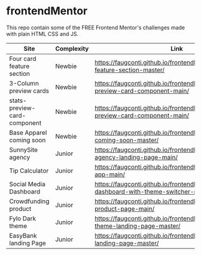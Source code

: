 # frontendMentor

This repo contain some of the FREE Frontend Mentor's challenges made with plain HTML CSS and JS. 


| Site | Complexity | Link |
| ------------- | ------------- | --- |
| Four card feature section  | Newbie  | https://faugconti.github.io/frontendMentor/8_four-card-feature-section-master/ |
| 3-Column preview cards  | Newbie  | https://faugconti.github.io/frontendMentor/3_column-preview-card-component-main/ |
| stats-preview-card-component  | Newbie  | https://faugconti.github.io/frontendMentor/2_stats-preview-card-component-main/ |
| Base Apparel coming soon  | Newbie  | https://faugconti.github.io/frontendMentor/base-apparel-coming-soon-master/ |
| SunnySite agency  | Junior  | https://faugconti.github.io/frontendMentor/sunnyside-agency-landing-page-main/ |
| Tip Calculator  | Junior  | https://faugconti.github.io/frontendMentor/tip-calculator-app-main/ |
| Social Media Dashboard  | Junior  | https://faugconti.github.io/frontendMentor/social-media-dashboard-with-theme-switcher-master/ |
| Crowdfunding product  | Junior  | https://faugconti.github.io/frontendMentor/crowdfunding-product-page-main/ |
| Fylo Dark theme  | Junior  | https://faugconti.github.io/frontendMentor/fylo-dark-theme-landing-page-master/ |
| EasyBank landing Page  | Junior  | https://faugconti.github.io/frontendMentor/easybank-landing-page-master/ |


